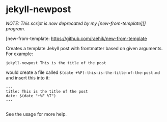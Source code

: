 jekyll-newpost
==============

*NOTE: This script is now deprecated by my [new-from-template][]
program.*

[new-from-template: https://github.com/raehik/new-from-template

Creates a template Jekyll post with frontmatter based on given
arguments. For example:

    jekyll-newpost This is the title of the post

would create a file called `$(date +%F)-this-is-the-title-of-the-post.md`
and insert this into it:

```
---
title: This is the title of the post
date: $(date "+%F %T")
---


```

See the usage for more help.
